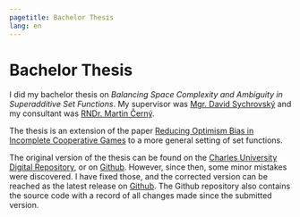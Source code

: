 ```yaml
---
pagetitle: Bachelor Thesis
lang: en
---
```


# Bachelor Thesis

I did my bachelor thesis on _Balancing Space Complexity and Ambiguity in Superadditive Set Functions_.
My supervisor was [Mgr. David Sychrovský](https://kam.mff.cuni.cz/~sychrovsky/) and my consultant was [RNDr. Martin Černý](https://kam.mff.cuni.cz/~cerny/).

The thesis is an extension of the paper [Reducing Optimism Bias in Incomplete Cooperative Games](https://scholar.google.com/citations?view_op=view_citation&hl=en&user=7AvTiqgAAAAJ&citation_for_view=7AvTiqgAAAAJ:u-x6o8ySG0sC) to a more general setting of set functions.

The original version of the thesis can be found on the [Charles University Digital Repository](https://dspace.cuni.cz/), or on [Github](https://github.com/furadnik/bakalarka/releases/tag/official).
However, since then, some minor mistakes were discovered.
I have fixed those, and the corrected version can be reached as the latest release on [Github](https://github.com/furadnik/bakalarka/releases/tag/latest).
The Github repository also contains the source code with a record of all changes made since the submitted version.
